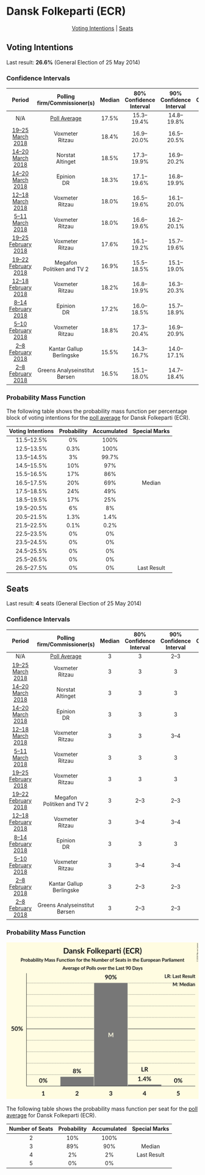# Dansk Folkeparti (ECR)

<p align="center"><a href="#voting-intentions">Voting Intentions</a> | <a href="#seats">Seats</a></p>

## Voting Intentions

Last result: **26.6%** (General Election of 25 May 2014)

### Confidence Intervals

| Period     | Polling firm/Commissioner(s) | Median | 80% Confidence Interval | 90% Confidence Interval | 95% Confidence Interval | 99% Confidence Interval |
|:----------:|:----------------:|:-----------:|:-----------------------:|:-----------------------:|:-----------------------:|:-----------------------:|
| N/A | [Poll Average](average.html) | 17.5% | 15.3–19.4% | 14.8–19.8% | 14.4–20.2% | 13.7–21.0% |
| [19–25 March 2018](2018-03-25-Voxmeter.html) | Voxmeter <br> Ritzau | 18.4% | 16.9–20.0% | 16.5–20.5% | 16.1–20.9% | 15.4–21.7% |
| [14–20 March 2018](2018-03-20-Norstat.html) | Norstat <br> Altinget | 18.5% | 17.3–19.9% | 16.9–20.2% | 16.6–20.6% | 16.0–21.2% |
| [14–20 March 2018](2018-03-20-Epinion.html) | Epinion <br> DR | 18.3% | 17.1–19.6% | 16.8–19.9% | 16.5–20.2% | 16.0–20.9% |
| [12–18 March 2018](2018-03-18-Voxmeter.html) | Voxmeter <br> Ritzau | 18.0% | 16.5–19.6% | 16.1–20.0% | 15.8–20.4% | 15.1–21.2% |
| [5–11 March 2018](2018-03-11-Voxmeter.html) | Voxmeter <br> Ritzau | 18.0% | 16.6–19.6% | 16.2–20.1% | 15.8–20.5% | 15.1–21.3% |
| [19–25 February 2018](2018-02-25-Voxmeter.html) | Voxmeter <br> Ritzau | 17.6% | 16.1–19.2% | 15.7–19.6% | 15.4–20.1% | 14.7–20.9% |
| [19–22 February 2018](2018-02-22-Megafon.html) | Megafon <br> Politiken and TV 2 | 16.9% | 15.5–18.5% | 15.1–19.0% | 14.7–19.4% | 14.1–20.1% |
| [12–18 February 2018](2018-02-18-Voxmeter.html) | Voxmeter <br> Ritzau | 18.2% | 16.8–19.9% | 16.3–20.3% | 16.0–20.7% | 15.3–21.5% |
| [8–14 February 2018](2018-02-14-Epinion.html) | Epinion <br> DR | 17.2% | 16.0–18.5% | 15.7–18.9% | 15.4–19.2% | 14.9–19.8% |
| [5–10 February 2018](2018-02-10-Voxmeter.html) | Voxmeter <br> Ritzau | 18.8% | 17.3–20.4% | 16.9–20.9% | 16.5–21.3% | 15.9–22.1% |
| [2–8 February 2018](2018-02-08-KantarGallup.html) | Kantar Gallup <br> Berlingske | 15.5% | 14.3–16.7% | 14.0–17.1% | 13.7–17.4% | 13.2–18.0% |
| [2–8 February 2018](2018-02-08-GreensAnalyseinstitut.html) | Greens Analyseinstitut <br> Børsen | 16.5% | 15.1–18.0% | 14.7–18.4% | 14.4–18.7% | 13.8–19.5% |

### Probability Mass Function

The following table shows the probability mass function per percentage block of voting intentions for the [poll average](average.html) for Dansk Folkeparti (ECR).

| Voting Intentions | Probability | Accumulated | Special Marks |
|:-----------------:|:-----------:|:-----------:|:-------------:|
| 11.5–12.5% | 0% | 100% |  |
| 12.5–13.5% | 0.3% | 100% |  |
| 13.5–14.5% | 3% | 99.7% |  |
| 14.5–15.5% | 10% | 97% |  |
| 15.5–16.5% | 17% | 86% |  |
| 16.5–17.5% | 20% | 69% | Median |
| 17.5–18.5% | 24% | 49% |  |
| 18.5–19.5% | 17% | 25% |  |
| 19.5–20.5% | 6% | 8% |  |
| 20.5–21.5% | 1.3% | 1.4% |  |
| 21.5–22.5% | 0.1% | 0.2% |  |
| 22.5–23.5% | 0% | 0% |  |
| 23.5–24.5% | 0% | 0% |  |
| 24.5–25.5% | 0% | 0% |  |
| 25.5–26.5% | 0% | 0% |  |
| 26.5–27.5% | 0% | 0% | Last Result |


## Seats

Last result: **4** seats (General Election of 25 May 2014)

### Confidence Intervals

| Period     | Polling firm/Commissioner(s) | Median | 80% Confidence Interval | 90% Confidence Interval | 95% Confidence Interval | 99% Confidence Interval |
|:----------:|:----------------:|:------:|:-----------------------:|:-----------------------:|:-----------------------:|:-----------------------:|
| N/A | [Poll Average](average.html) | 3 | 3 | 2–3 | 2–3 | 2–4 |
| [19–25 March 2018](2018-03-25-Voxmeter.html) | Voxmeter <br> Ritzau | 3 | 3 | 3 | 3–4 | 2–4 |
| [14–20 March 2018](2018-03-20-Norstat.html) | Norstat <br> Altinget | 3 | 3 | 3 | 3–4 | 3–4 |
| [14–20 March 2018](2018-03-20-Epinion.html) | Epinion <br> DR | 3 | 3 | 3 | 3 | 3–4 |
| [12–18 March 2018](2018-03-18-Voxmeter.html) | Voxmeter <br> Ritzau | 3 | 3 | 3–4 | 3–4 | 2–4 |
| [5–11 March 2018](2018-03-11-Voxmeter.html) | Voxmeter <br> Ritzau | 3 | 3 | 3 | 2–3 | 2–4 |
| [19–25 February 2018](2018-02-25-Voxmeter.html) | Voxmeter <br> Ritzau | 3 | 3 | 3 | 3 | 2–4 |
| [19–22 February 2018](2018-02-22-Megafon.html) | Megafon <br> Politiken and TV 2 | 3 | 2–3 | 2–3 | 2–3 | 2–4 |
| [12–18 February 2018](2018-02-18-Voxmeter.html) | Voxmeter <br> Ritzau | 3 | 3–4 | 3–4 | 3–4 | 2–4 |
| [8–14 February 2018](2018-02-14-Epinion.html) | Epinion <br> DR | 3 | 3 | 3 | 2–3 | 2–3 |
| [5–10 February 2018](2018-02-10-Voxmeter.html) | Voxmeter <br> Ritzau | 3 | 3–4 | 3–4 | 3–4 | 3–4 |
| [2–8 February 2018](2018-02-08-KantarGallup.html) | Kantar Gallup <br> Berlingske | 3 | 2–3 | 2–3 | 2–3 | 2–3 |
| [2–8 February 2018](2018-02-08-GreensAnalyseinstitut.html) | Greens Analyseinstitut <br> Børsen | 3 | 2–3 | 2–3 | 2–3 | 2–3 |

### Probability Mass Function

![Graph with seats probability mass function not yet produced](average-seats-pmf-danskfolkepartiecr.png "Seats Probability Mass Function")

The following table shows the probability mass function per seat for the [poll average](average.html) for Dansk Folkeparti (ECR).

| Number of Seats | Probability | Accumulated | Special Marks |
|:---------------:|:-----------:|:-----------:|:-------------:|
| 2 | 10% | 100% |  |
| 3 | 89% | 90% | Median |
| 4 | 2% | 2% | Last Result |
| 5 | 0% | 0% |  |


